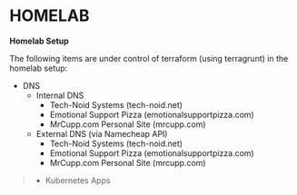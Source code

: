 # HOMELAB

**Homelab Setup**

The following items are under control of terraform (using terragrunt) in the homelab setup:
- DNS
    + Internal DNS
        * Tech-Noid Systems (tech-noid.net)
        * Emotional Support Pizza (emotionalsupportpizza.com)
        * MrCupp.com Personal Site (mrcupp.com)
    + External DNS (via Namecheap API)
        * Tech-Noid Systems (tech-noid.net)
        * Emotional Support Pizza (emotionalsupportpizza.com)
        * MrCupp.com Personal Site (mrcupp.com)
> - Kubernetes Apps   